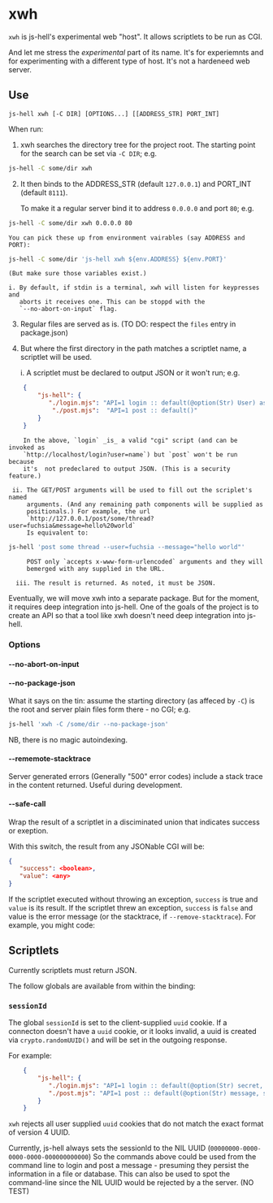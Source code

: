 xwh
====
  
`xwh` is js-hell's experimental web "host". It allows scriptlets to be
run as CGI. 
  
And let me stress the _experimental_ part of its name. It's for experiemnts
and for experimenting with a different type of host. It's not a hardeneed web
server.
  

Use
---
```
js-hell xwh [-C DIR] [OPTIONS...] [[ADDRESS_STR] PORT_INT]
```
  
When run:
  1. xwh searches the directory tree for the project root. The starting point
     for the search can be set via `-C DIR`; e.g.
  
```bash
js-hell -C some/dir xwh   
```
  
  2. It then binds to the ADDRESS_STR (default `127.0.0.1`) and PORT_INT
     (default `8111`). 

     To make it a regular server bind it to address `0.0.0.0` and port `80`;
     e.g.  
  
```bash
js-hell -C some/dir xwh 0.0.0.0 80   
```
    You can pick these up from environment vairables (say ADDRESS and PORT):
```bash
js-hell -C some/dir 'js-hell xwh ${env.ADDRESS} ${env.PORT}'
```
    (But make sure those variables exist.)        
  
    i. By default, if stdin is a terminal, xwh will listen for keypresses and
       aborts it receives one. This can be stoppd with the
       `--no-abort-on-input` flag. 
                    
 
  3. Regular files are served as is. (TO DO: respect the `files` entry
     in package.json) 
  4. But where the first directory in the path matches a scriptlet name, a
     scriptlet will be used. 

     i. A scriptlet must be declared to output JSON or it won't run; e.g.
  
```json
    {
        "js-hell": {
           "./login.mjs": "API=1 login :: default(@option(Str) User) as JSON",
            "./post.mjs":  "API=1 post :: default()"
        } 
    }
```
        In the above, `login` _is_ a valid "cgi" script (and can be invoked as
        `http://localhost/login?user=name`) but `post` won't be run because
        it's  not predeclared to output JSON. (This is a security feature.)     
  
     ii. The GET/POST arguments will be used to fill out the scriplet's named
         arguments. (And any remaining path components will be supplied as
         positionals.) For example, the url
         `http://127.0.0.1/post/some/thread?user=fuchsia&message=hello%20world`
         Is equivalent to: 
  
```bash
js-hell 'post some thread --user=fuchsia --message="hello world"'
```
         POST only `accepts x-www-form-urlencoded` arguments and they will
         bemerged with any supplied in the URL.    
  
      iii. The result is returned. As noted, it must be JSON.
    
     
           

Eventually, we will move xwh into a separate package. But for the moment, it
requires deep integration into js-hell. One of the goals of the project is to
create an API so that a tool like xwh doesn't need deep integration into
js-hell.
  
### Options 
  
#### --no-abort-on-input
  
#### --no-package-json
What it says on the tin: assume the starting directory (as affeced by `-C`) is
the root and server plain files form there - no CGI; e.g.
```bash
js-hell 'xwh -C /some/dir --no-package-json'
```
NB, there is no magic autoindexing.

#### --rememote-stacktrace
Server generated errors (Generally "500" error codes) include a stack trace in
the content returned. Useful during development.    

#### --safe-call
Wrap the result of a scriptlet in a disciminated union that indicates success
or exeption.  
  
With this switch, the result from any JSONable CGI will be:
```json
{
   "success": <boolean>,
   "value": <any>
}              
```

If the scriptlet executed without throwing an exception, `success` is true and
`value` is its result. If the scriptlet threw an exception, `success` is
`false` and value is the error message (or the stacktrace, if
`--remove-stacktrace`). For example, you might code:
  
  
  
Scriptlets
----------
Currently scriptlets must return JSON.

The follow globals are available from within the binding:  
 
### `sessionId` 
The global `sessionId` is set to the client-supplied `uuid` cookie. If a
connecton doesn't have a `uuid` cookie, or it looks invalid, a uuid is created
via `crypto.randomUUID()` and will be set in the outgoing response.
  
For example:

```json
    {
        "js-hell": {
           "./login.mjs": "API=1 login :: default(@option(Str) secret, sessionId) as JSON",
           "./post.mjs": "API=1 post :: default(@option(Str) message, sessionId) as JSON",
        } 
    }
```
  
`xwh` rejects all user supplied `uuid` cookies that do not match the exact
format of version 4 UUID.             
  
Currently, js-hell always sets the sessionId to the NIL UUID
(`00000000-0000-0000-0000-000000000000`) So the commands above could be used
from the command line to login and post a message - presuming they persist the
information in a file or database. This can also be used to spot the
command-line since the NIL UUID would be rejected by a the server. (NO TEST) 
  


